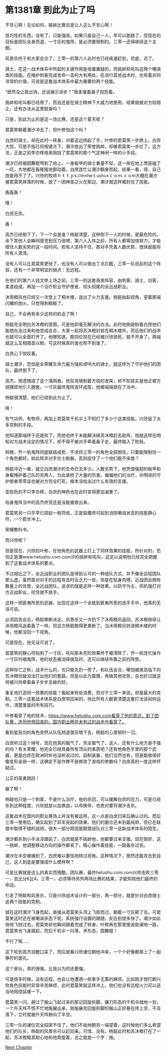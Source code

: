 # 第1381章 到此为止了吗

不甘心啊！无论如何，输掉比赛总是让人这么不甘心啊！

技巧性的东西，没有了，只能强突。如果只是自己一人，早可以跑路了，但现在的目标是团队全身而退，一寸灰的鬼阵，是必须要限制的。三零一还得继续这个主题。

风景杀终于和大家会合了，三零一的第六人此时也已经疾速赶到，但是，迟了。

骑士，在这一战术体系中所起的关键作用是毋庸置疑的，而挑衅和吼叫这两个嘲讽类的技能，在掩护刺客完成舍命一击时大有用处，在进行其他战术时，也有着非同寻常的价值，可说是这套战术体系中最为重要的两个技能。

“居然没让我出场，还说展示进步？”唐柔皱着鼻子抱怨着。

挑衅和吼叫都已经用了，而且还是在骑士精神下大威力地使用，结果就被对方给阻止，还有办法从这里脱身吗？

只是，到此为止的是这一场比赛，还是这个夏天呢？

君莫笑朝着潮汐冲去了，但叶修怕这个吗？

白庶的骑士，却在此时一转身，对着这边扬起了手，叶修的君莫笑一步跨上。白庶大惊，可是手指已将按键点下，潮汐放出了荣誉挑衅，却被君莫笑一步拦了。这方法，正是之前李亦辉用来阻挡了君莫笑的那个气定神闲一样的小手段。

潮汐已经被圆舞棍甩到了地上。一身板甲的骑士重量不轻，这一摔在地上愣是磕了一坑，大地都在轰隆隆地颤动着。白庶连忙让潮汐翻身而起，结果一看，得，自己技能用不了了。兴欣的牧师ｈｔｔｐs://m•heｔushu•ｃｏｍ.ｃｏm大概在潮汐被君莫笑摔落的时候，放了一团神圣之火在那边，潮汐就这样被封住了技能。

轰轰轰！

噗！

白庶无奈。

轰！

高杰已经倒下了，下一个会是谁？杨聪清楚，这种倒下一人的时候，是最危险的。余下其他人会瞬间感觉到压力倍增，第六人入阵之前，所有人都需加倍努力，才能撑住人数劣势的这一段时间。若有人坚持不住，那对手凭着人数优势，很快就能将所有人肃清。

没有人可以比君莫笑更快了，也没有人可以做出丁点拦截，三零一队目前的这个阵容，还有一个非常明显的弱点：无远程。

在他们的第六人钱文举上场之前，三零一的这套首发阵容，由刺客、骑士、剑客、柔道组成，再加一个治疗职业守护使者，彻头彻尾的全近战职业。

沐雨橙风也已经又一次登上了桐木楼，送出了火力支援。杨聪抬起视角，望着那端闪耀的炮火，只觉得刺眼极了。

自己，不会再有多少这样的机会了啊！

杨聪完全明白苏沐橙的意图，可是他却毫无解决的办法。此时他倒是盼着白庶他们能想办法过来和他完成会合，大家一起将苏沐橙封锁在桐木楼外，而后他们的战术也就可以全面打开了。他哪知道，那四位现在已经被兴欣锁死，脱不开身了。两端就这么互相翘首以盼，可这时候真的谁也帮不到谁了。

白庶心下惊叹着。

骑士潮汐，恐怕是全荣耀生命力最为强和*图*书大的骑士，就这样为了守护他们的团队，最终倒下了。

高杰，很遗憾成了这个落网者。他狂攻限制着方锐的发挥，却不知其实是他正被方锐猥琐地引入圈套。一寸灰最终鬼阵连环成型，他被端端锁在了当中。

杨聪很清楚，他们已经到此为止了。

啪！

有气功师，有牧师，再加上君莫笑千机伞上不知打了多少个这类技能，兴欣留了太多克制的手段。

他知道那端终于还是败了，而他也终于未能解决掉苏沐橙赶去助阵，他就这样在明知对方战术设定的情况下，却不得不被对手牵着鼻子走，最终踏入了败局。

转眼，乔一帆鬼阵彻底联结成势，不求将三零一的角色全部困住，只要能限制住一个角色都好。如此除非对手壮士断腕，否则捉住了一个他们能不来救？

杨聪冲近一看，就见白庶潮汐的生命已无多少。人数劣势下，他凭借强韧的板甲和身躯掩护着己队的另两人，为此承担了大量的伤害。偏偏他们的治疗，孙明进的守护使者零零柒也被对方完全盯死，根本没给出过什么有效的支援。

变脸色的不只李亦辉，白庶的神色也在此时变得更加凝重了。

陷身鬼阵当中的高杰终究还是没能被救出来。

君莫笑另一只手早已捏起一枚符纸，正是驱魔师可起到消除嘲讽状态的技能静心符，一个箭步冲上。

荣耀教科书。

而兴欣呢？

但是现在，兴欣的叶修，在他角色的武器上打上了同样效果的技能，所针对的，恐怕正是潮www.hetushu.com.com汐的挑衅和吼叫，这足以说明他已经完全把握到了这套战术体系的要点。

不过相比之下，全近战职业的团队是得到认可的一种组队方式，并不像全远程团队那么虚。虽然面对对手的远程攻击时会乏力一些，但是在贴身肉搏，近战团会拥有数量上的优势，全近战团队，追求的就是这样一种效果。以防守为主，伺机强打对方近战职业，咬住就不放手。

这样一把匪夷所思的武器，出现在这样一个全能到匪夷所思的选手手中，他真的无话可说。

必须回去会合，杨聪果断决定。风景杀又一次扔下了沐雨橙风返回，苏沐橙继续让沐雨橙风追着轰了一阵，但这次杨聪跑得更果断了。当沐雨橙风转进桐木楼的时候，他都没回一下视角。

可是现在，他无话可说了。

君莫笑的静心符贴到了一寸灰，吼叫那未完的效果终于被清除了，乔一帆连忙操作一寸灰吟唱鬼阵，他的状态被消得很及时，还可以继续布置之前的阵势。

这种存亡之秋，战术什么的，也只能先扔一旁了。和队伍会合，哪怕被居高临下的苏沐橙侦破没法打出他们的套路，但是以此为震慑，再做其他攻势，总也好过就这样被兴欣牵着鼻子步步击破的好。

重复地打造同一效果的技能？看起来有些浪费，但对于三零一来说，却是最大的克制。三零一这套战术体系是白庶带回来的，他比所有人都更清楚这套打法该如何运作，清楚里面的所有技巧。

叶修看穿了他的技术，https://www.hetushu.com.com看穿了他的意识，到了团队赛，连同他带回来的，国内职业圈并未有过的战术也看穿了。

看到星辰剑的角色突然从队伍频道里灰暗下去，杨聪的心里顿时一沉。

白庶听过这个绰号，现在他真的服气了，完全服气了，这人，还有什么地方是不强的吗？有关荣耀，他完全已经具备所有顶尖的素质吧？还有他角色手里的那个武器，更是白庶在欧洲时听也没听说过的。自制装备，他们当然也有，但是能做得好像变形金刚一样，这确定不是作弊不是修改了游戏的参数吗？白庶真的一度这样怀疑过。

公正的英勇跳跃！

输了啊！

杨聪也只是一个刺客，不是什么治疗，他的杀回，可以缓解白庶的压力，可是已经杀到这种程度，兴欣就是以血换血，以命换命，也绝对要将潮汐击杀。

这套战术在国内的职业赛场上并没有被运用，这一点是白庶归来后确认过的。而后三零一使用后，确实起到了异军突起的效果。他们的磨合还未到最纯熟，但已在联盟中取得不错的战绩，很大一部分原因是联盟战队对三零一这新战术体系的陌生。

潮汐都杀到小手冰凉跟前了，白庶就是不挑衅他，他都要过来支援。现在倒好，这一挑衅，他调整移动方向的操作都省了，精心操作着技能，一路轰杀过去。

潮汐在半空被捅到了，白庶难以置信地转过视角。这种情况下，居然还能攻击到自己，这人到底是要强成什么模样啊？

可是比赛就是这么的真实而残酷。团队赛，最终hetushu.com.com兴欣击败三零一，总比分6比4。三零一，必须等待另外两场比赛的结果，才能知晓他们最终的命运。

引走了杨聪和风景杀，只是兴欣战术设计的一部分，再一部分，就是针对白庶骑士这两个技能的克制。

就在这时潮汐飞身而起，直接从君莫笑头顶上飞掠而过，朝着一寸灰砸了去。可君莫笑这时还在被嘲讽状态下呢，系统强行设置的跟随，反应别提多快了。潮汐如此快地飞掠过去，君莫笑却也瞬间跟着完成了转身，叶修再在那里推波助澜地一跳，君莫笑也飞身跳起，而后千机伞一抖落，矛形态，圆舞棍！

不行了啊……

这下轮到高杰目瞪口呆了，而后就看兴欣诸位朝他冲来，一个个好像都换上了一副狰狞的面孔。

这个家伙，真的很强，比我以为的还要强。

可是很多时候，没有远程，也会让他遭遇一些束手无策的麻烦。比如刚才想打断兴欣角色技能时异常辛苦麻烦，此时君莫笑就这样冲上，他们也没有远程火力可以适当地阻挠延缓一下。

君莫笑一闪，避过了搬山飞起过来的那记回旋折脚，镰刀形态的千机伞就地一划，一个升天阵不慌不忙地施展出来，刚施展完回旋折脚的搬山正好悬在阵上空，不及落下，立时就被升天阵掀向了半空。

三零一队的诸位完全招架不住了，他们不由地朝另一端望着，这时候他们多么希望他们的队长，杨聪的风景杀可以赶回来。可惜，没有。杨聪此时和苏沐橙打在了一起，苏沐橙极其耐心地和他周旋着，总之就是一个字：拖。



[Next Chapter](%E7%AC%AC1382%E7%AB%A0%20%E9%83%BD%E7%BB%93%E6%9D%9F%E4%BA%86.md)